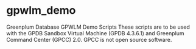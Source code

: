 # gpwlm_demo
Greenplum Database GPWLM Demo Scripts
These scripts are to be used with the GPDB Sandbox Virtual Machine (GPDB 4.3.6.1) and Greenplum Command Center (GPCC) 2.0. 
GPCC is not open source software.
